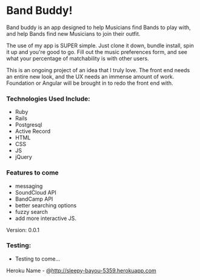 # Band Buddy!

Band buddy is an app designed to help Musicians find Bands to play with, and help Bands find new Musicians to join their outfit.  

The use of my app is SUPER simple.  Just clone it down, bundle install, spin it up and you're good to go.  Fill out the music preferences form, and see what your percentage of matchability is with other users.  

This is an ongoing project of an idea that I truly love.  The front end needs an entire new look, and the UX needs an immense amount of work.  Foundation or Angular will be brought in to redo the front end with.  

### Technologies Used Include:
- Ruby
- Rails
- Postgresql
- Active Record
- HTML
- CSS
- JS
- jQuery


### Features to come
- messaging
- SoundCloud API
- BandCamp API
- better searching options
- fuzzy search
- add more interactive JS.

Version: 0.0.1

### Testing:

- Testing to come...

Heroku Name - @http://sleepy-bayou-5359.herokuapp.com
